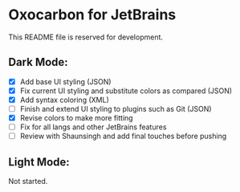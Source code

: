 # Oxocarbon for JetBrains
This README file is reserved for development. 

## Dark Mode:
- [x] Add base UI styling (JSON)
- [x] Fix current UI styling and substitute colors as compared (JSON)
- [x] Add syntax coloring (XML)
- [ ] Finish and extend UI styling to plugins such as Git (JSON)
- [x] Revise colors to make more fitting
- [ ] Fix for all langs and other JetBrains features
- [ ] Review with Shaunsingh and add final touches before pushing

## Light Mode:
Not started.
